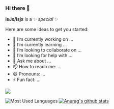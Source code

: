 ### Hi there 👋


**isJx/isjx** is a ✨ _special_ ✨

Here are some ideas to get you started:

- 🔭 I’m currently working on ...
- 🌱 I’m currently learning ...
- 👯 I’m looking to collaborate on ...
- 🤔 I’m looking for help with ...
- 💬 Ask me about ...
- 📫 How to reach me: ...
- 😄 Pronouns: ...
- ⚡ Fun fact: ...

![](https://img.shields.io/badge/IDE-VSCODE-blue)

![Most Used Languages](https://github-readme-stats.vercel.app/api/top-langs/?username=isJx&theme=red&layout=compact)
[![Anurag's github stats](https://github-readme-stats.vercel.app/api?username=isJx)](https://github.com/isJx/website)
